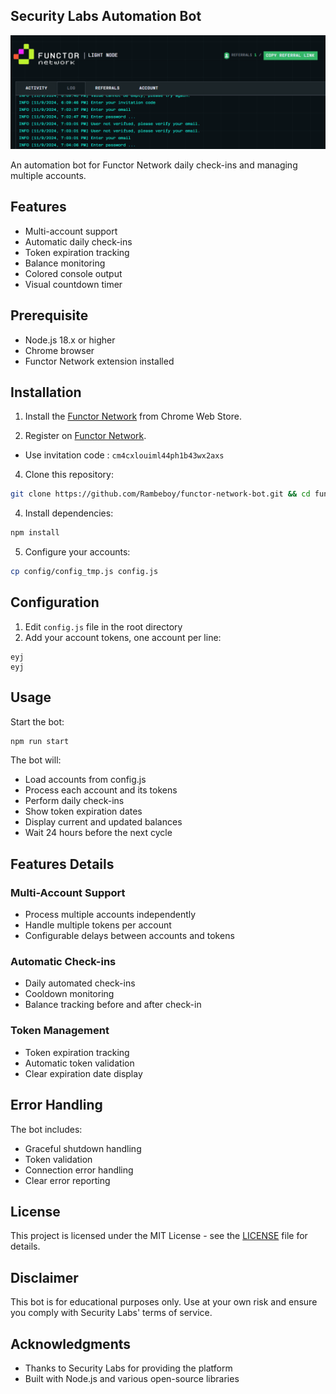 ## Security Labs Automation Bot

![intro](assets/img1.png)

An automation bot for Functor Network daily check-ins and managing multiple accounts.

## Features

- Multi-account support
- Automatic daily check-ins
- Token expiration tracking
- Balance monitoring
- Colored console output
- Visual countdown timer

## Prerequisite

- Node.js 18.x or higher
- Chrome browser
- Functor Network extension installed

## Installation

1. Install the [Functor Network](https://chromewebstore.google.com/detail/functor-node/gahmmgacnfeohncipkjfjfbdlpbfkfhi) from Chrome Web Store.

2. Register on [Functor Network](https://node.securitylabs.xyz/?from=extension&type=signin&referralCode=cm4cxlouiml44ph1b43wx2axs).

- Use invitation code : `cm4cxlouiml44ph1b43wx2axs`

4. Clone this repository:

```bash
git clone https://github.com/Rambeboy/functor-network-bot.git && cd functor-network-bot
```

4. Install dependencies:

```bash
npm install
```

5. Configure your accounts:
```bash
cp config/config_tmp.js config.js
```

## Configuration

1. Edit `config.js` file in the root directory
2. Add your account tokens, one account per line:

```
eyj
eyj
```

## Usage

Start the bot:

```bash
npm run start
```

The bot will:

- Load accounts from config.js
- Process each account and its tokens
- Perform daily check-ins
- Show token expiration dates
- Display current and updated balances
- Wait 24 hours before the next cycle

## Features Details

### Multi-Account Support

- Process multiple accounts independently
- Handle multiple tokens per account
- Configurable delays between accounts and tokens

### Automatic Check-ins

- Daily automated check-ins
- Cooldown monitoring
- Balance tracking before and after check-in

### Token Management

- Token expiration tracking
- Automatic token validation
- Clear expiration date display

## Error Handling

The bot includes:

- Graceful shutdown handling
- Token validation
- Connection error handling
- Clear error reporting

## License

This project is licensed under the MIT License - see the [LICENSE](LICENSE) file for details.

## Disclaimer

This bot is for educational purposes only. Use at your own risk and ensure you comply with Security Labs' terms of service.

## Acknowledgments

- Thanks to Security Labs for providing the platform
- Built with Node.js and various open-source libraries

